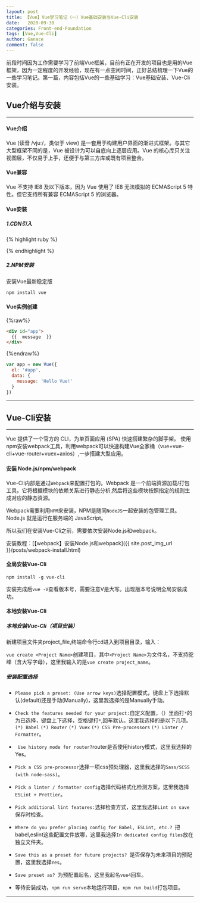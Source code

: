 ```yaml
---
layout: post
title: 【Vue】Vue学习笔记（一）Vue基础安装与Vue-Cli安装
date:   2020-09-30
categories: Front-end-Foundation
tags: [Vue,Vue-Cli]
author: Ganace
comment: false
---
```


前段时间因为工作需要学习了前端Vue框架，目前有正在开发的项目也是用的Vue框架，因为一定程度的开发经验，现在有一点空闲时间，正好总结梳理一下Vue的一些学习笔记。第一篇，内容包括Vue的一些基础学习：Vue基础安装、Vue-Cli安装。


## Vue介绍与安装

---

#### Vue介绍

Vue (读音 /vjuː/，类似于 view) 是一套用于构建用户界面的渐进式框架。与其它大型框架不同的是，Vue 被设计为可以自底向上逐层应用。Vue 的核心库只关注视图层，不仅易于上手，还便于与第三方库或既有项目整合。

#### Vue兼容

Vue 不支持 IE8 及以下版本，因为 Vue 使用了 IE8 无法模拟的 ECMAScript 5 特性。但它支持所有兼容 ECMAScript 5 的浏览器。

####  Vue安装

##### 1.CDN引入

{% highlight ruby %}

<!-- 开发环境版本，包含了有帮助的命令行警告 -->
<script src="https://cdn.jsdelivr.net/npm/vue/dist/vue.js"></script>

<!-- 生产环境版本，优化了尺寸和速度 -->
<script src="https://cdn.jsdelivr.net/npm/vue"></script>

{% endhighlight %}

##### 2.NPM安装

安装Vue最新稳定版
```ruby
npm install vue
```

#### Vue实例创建

{%raw%}
```html
<div id="app">
  {{  message  }}
</div>
```
{%endraw%}
```js
var app = new Vue({
  el: '#app',
  data: {
    message: 'Hello Vue!'
  }
})
```

---

## Vue-Cli安装

---

Vue 提供了一个官方的 CLI，为单页面应用 (SPA) 快速搭建繁杂的脚手架。
使用npm安装webpack工具，利用webpack可以快速构建Vue全家桶（vue+vue-cli+vue-router+vuex+axios）,一步搭建大型应用。

#### 安装 Node.js/npm/webpack

Vue-Cli内部是通过`Webpack`来配置打包的。Webpack 是一个前端资源加载/打包工具。它将根据模块的依赖关系进行静态分析,然后将这些模块按照指定的规则生成对应的静态资源。

Webpack需要利用`NPM`来安装，NPM是随同`NodeJS`一起安装的包管理工具。Node.js 就是运行在服务端的 JavaScript。

所以我们在安装Vue-Cli之前，需要依次安装Node.js和webpack。

安装教程：[【webpack】安装Node.js和webpack]({{ site.post_img_url }}/posts/webpack-install.html)

#### 全局安装Vue-Cli

`npm install -g vue-cli`

安装完成后`vue -V`查看版本号，需要注意V是大写。出现版本号说明全局安装成功。

#### 本地安装Vue-Cli


##### 本地安装Vue-Cli（项目安装）

新建项目文件夹project_file,终端命令行cd进入到项目目录，输入：

`vue create <Project Name>`创建项目，其中`<Project Name>`为文件名，不支持驼峰（含大写字母），这里我输入的是`vue create project_name`。

##### 安装配置选择

- `Please pick a preset: (Use arrow keys)`选择配置模式，键盘上下选择默认(default)还是手动(Manually)，这里我选择的是Manually手动。

- `Check the features needed for your project:`自定义配置，（）里面打`*`的为已选择，键盘上下选择，空格键打`*`,回车默认。这里我选择的是以下几项。`(*) Babel` `(*) Router` `(*) Vuex` `(*) CSS Pre-processors` `(*) Linter / Formatter`。

- ` Use history mode for router?`router是否使用history模式，这里我选择的Yes。

- `Pick a CSS pre-processor`选择一项css预处理器，这里我选择的`Sass/SCSS (with node-sass)`。

- `Pick a linter / formatter config`选择代码格式化检测方案，这里我选择`ESLint + Prettier`。

- `Pick additional lint features:`选择检查方式，这里我选择`Lint on save`保存时检查。

- `Where do you prefer placing config for Babel, ESLint, etc.? `把babel,eslint这些配置文件放哪，这里我选择`In dedicated config files`放在独立文件夹。

- `Save this as a preset for future projects? `是否保存为未来项目的预配置，这里我选择`Yes`。

- `Save preset as? `为预配置起名，这里我起名`vue4`回车。

- 等待安装成功，`npm run serve`本地运行项目，`npm run build`打包项目。

---

